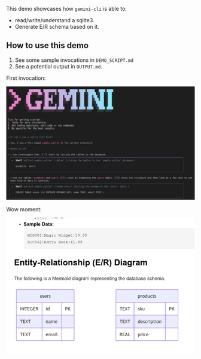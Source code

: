 This demo showcases how `gemini-cli` is able to:
* read/write/understand a sqlite3.
* Generate E/R schema based on it.

## How to use this demo

1. See some sample invocations in `DEMO_SCRIPT.md`
2. See a potential output in `OUTPUT.md`.


First invocation:

![alt text](image.png)

Wow moment:

![alt text](image-1.png)
